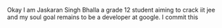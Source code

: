 Okay I am Jaskaran Singh Bhalla a grade 12 student aiming to crack iit jee and my soul goal remains to be a developer at google.
I commit this 
